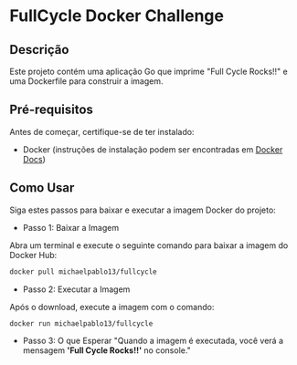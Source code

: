 # FullCycle Docker Challenge

## Descrição

Este projeto contém uma aplicação Go que imprime "Full Cycle Rocks!!" e uma Dockerfile para construir a imagem.

## Pré-requisitos
Antes de começar, certifique-se de ter instalado:

- Docker (instruções de instalação podem ser encontradas em [Docker Docs](https://docs.docker.com/get-docker/))

## Como Usar
Siga estes passos para baixar e executar a imagem Docker do projeto:

- Passo 1: Baixar a Imagem

Abra um terminal e execute o seguinte comando para baixar a imagem do Docker Hub:

```bash
docker pull michaelpablo13/fullcycle
```
- Passo 2: Executar a Imagem

Após o download, execute a imagem com o comando:

```bash
docker run michaelpablo13/fullcycle
```
- Passo 3: O que Esperar
"Quando a imagem é executada, você verá a mensagem **'Full Cycle Rocks!!'** no console."